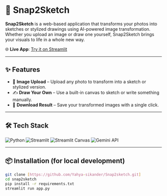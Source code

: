 # 🎨 Snap2Sketch

**Snap2Sketch** is a web-based application that transforms your photos into sketches or stylized drawings using AI-powered image transformation. Whether you upload an image or draw one yourself, Snap2Sketch brings your visuals to life in a whole new way.

🌐 **Live App**: [Try it on Streamlit](https://snaptosketch.streamlit.app/)

---

## ✨ Features

- 📸 **Image Upload** – Upload any photo to transform into a sketch or stylized version.
- ✍️ **Draw Your Own** – Use a built-in canvas to sketch or write something manually.
- 💾 **Download Result** – Save your transformed images with a single click.

---

## 🛠️ Tech Stack

![Python](https://img.shields.io/badge/Python-3776AB?style=for-the-badge&logo=python&logoColor=white)
![Streamlit](https://img.shields.io/badge/Streamlit-FF4B4B?style=for-the-badge&logo=streamlit&logoColor=white)
![Streamlit Canvas](https://img.shields.io/badge/Streamlit--Canvas-FF4B4B?style=for-the-badge&logo=canvas&logoColor=white)
![Gemini API](https://img.shields.io/badge/Gemini%20API-Google-4285F4?style=for-the-badge&logo=google&logoColor=white)


---

## 📦 Installation (for local development)

```bash
git clone [https://github.com/Yahya-sikander/Snap2sketch.git]
cd snap2sketch
pip install -r requirements.txt
streamlit run app.py

